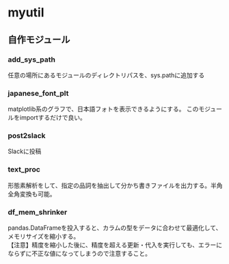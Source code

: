 # myutil
## 自作モジュール

### add_sys_path
任意の場所にあるモジュールのディレクトリパスを、sys.pathに追加する

### japanese_font_plt
matplotlib系のグラフで、日本語フォトを表示できるようにする。
このモジュールをimportするだけで良い。

### post2slack
Slackに投稿

### text_proc
形態素解析をして、指定の品詞を抽出して分かち書きファイルを出力する。半角全角変換も可能。

### df_mem_shrinker
pandas.DataFrameを投入すると、カラムの型をデータに合わせて最適化して、メモリサイズを縮小する。   
【注意】精度を縮小した後に、精度を超える更新・代入を実行しても、エラーにならずに不正な値になってしまうので注意すること。
